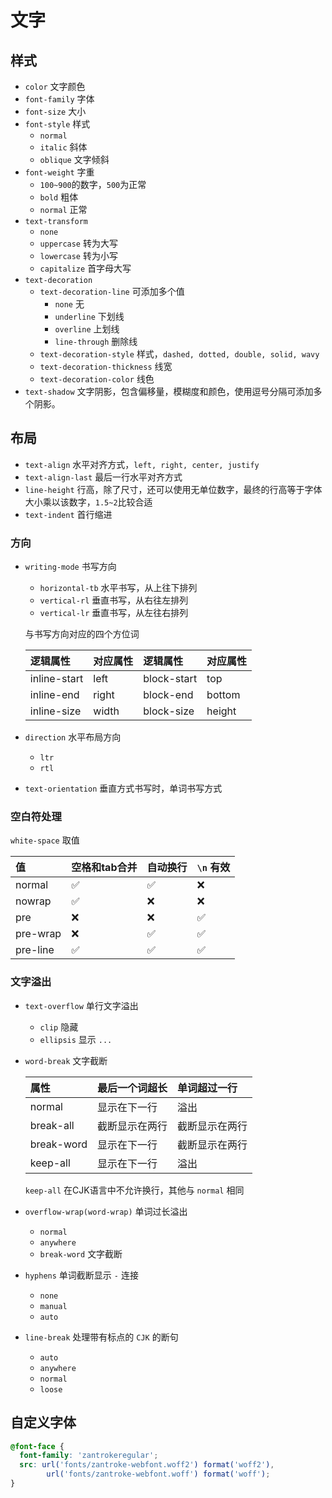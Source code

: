 # 文字

## 样式

* `color` 文字颜色
* `font-family` 字体
* `font-size` 大小
* `font-style` 样式
  * `normal`
  * `italic` 斜体
  * `oblique` 文字倾斜
* `font-weight` 字重
  * `100~900`的数字，`500`为正常
  * `bold` 粗体
  * `normal` 正常
* `text-transform`
  * `none`
  * `uppercase` 转为大写
  * `lowercase` 转为小写
  * `capitalize` 首字母大写
* `text-decoration`
  * `text-decoration-line` 可添加多个值
    * `none` 无
    * `underline` 下划线
    * `overline` 上划线
    * `line-through` 删除线
  * `text-decoration-style` 样式，`dashed, dotted, double, solid, wavy`
  * `text-decoration-thickness` 线宽
  * `text-decoration-color` 线色
* `text-shadow` 文字阴影，包含偏移量，模糊度和颜色，使用逗号分隔可添加多个阴影。

## 布局

* `text-align` 水平对齐方式，`left, right, center, justify`
* `text-align-last` 最后一行水平对齐方式
* `line-height` 行高，除了尺寸，还可以使用无单位数字，最终的行高等于字体大小乘以该数字，`1.5~2`比较合适
* `text-indent` 首行缩进

### 方向

* `writing-mode` 书写方向
  * `horizontal-tb` 水平书写，从上往下排列
  * `vertical-rl` 垂直书写，从右往左排列
  * `vertical-lr` 垂直书写，从左往右排列

  与书写方向对应的四个方位词

  | 逻辑属性 | 对应属性 | 逻辑属性 | 对应属性 |
  | :-- | :-- | :-- | :-- |
  | inline-start | left | block-start | top |
  | inline-end | right | block-end | bottom |
  | inline-size | width | block-size | height |

* `direction` 水平布局方向
  * `ltr`
  * `rtl`
* `text-orientation` 垂直方式书写时，单词书写方式

### 空白符处理

`white-space` 取值

| 值 | 空格和tab合并 | 自动换行 | `\n` 有效 |
| :-- | :-- | :-- | :-- |
| normal | ✅ | ✅ | ❌ |
| nowrap | ✅ | ❌ | ❌ |
| pre | ❌ | ❌ | ✅ |
| pre-wrap | ❌ | ✅ | ✅ |
| pre-line | ✅ | ✅ | ✅ |

### 文字溢出

* `text-overflow` 单行文字溢出
  * `clip` 隐藏
  * `ellipsis` 显示 `...`
* `word-break` 文字截断
  
  | 属性 | 最后一个词超长 | 单词超过一行 |
  | :-- | :-- | :-- |
  | normal | 显示在下一行 | 溢出 |
  | break-all | 截断显示在两行 | 截断显示在两行 |
  | break-word | 显示在下一行 | 截断显示在两行 |
  | keep-all | 显示在下一行 | 溢出 |

  `keep-all` 在CJK语言中不允许换行，其他与 `normal` 相同

* `overflow-wrap(word-wrap)` 单词过长溢出
  * `normal`
  * `anywhere`
  * `break-word` 文字截断
* `hyphens` 单词截断显示 `-` 连接
  * `none`
  * `manual`
  * `auto`
* `line-break` 处理带有标点的 `CJK` 的断句
  * `auto`
  * `anywhere`
  * `normal`
  * `loose`

## 自定义字体

```css
@font-face {
  font-family: 'zantrokeregular';
  src: url('fonts/zantroke-webfont.woff2') format('woff2'),
        url('fonts/zantroke-webfont.woff') format('woff');
}
```
